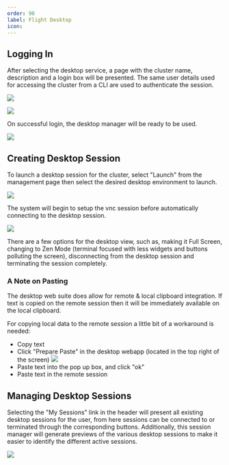 ```yaml
---
order: 90
label: Flight Desktop
icon:
---
```


## Logging In

After selecting the desktop service, a page with the cluster name, description and a login box will be presented. The same user details used for accessing the cluster from a CLI are used to authenticate the session.

![](/images/flight_web_desktop_login.png)

![](/images/flight_web_login.png)

On successful login, the desktop manager will be ready to be used.

![](/images/flight_web_desktop_manager.png)

## Creating Desktop Session

To launch a desktop session for the cluster, select "Launch" from the management page then select the desired desktop environment to launch.

![](/images/flight_web_desktop_launch.png)

The system will begin to setup the vnc session before automatically connecting to the desktop session.

![](/images/flight_web_desktop_vnc.png)

There are a few options for the desktop view, such as, making it Full Screen, changing to Zen Mode (terminal focused with less widgets and buttons polluting the screen), disconnecting from the desktop session and terminating the session completely.

### A Note on Pasting

The desktop web suite does allow for remote & local clipboard integration. If text is copied on the remote session then it will be immediately available on the local clipboard.

For copying local data to the remote session a little bit of a workaround is needed:
- Copy text
- Click "Prepare Paste" in the desktop webapp (located in the top right of the screen)
![](/images/flight_web_desktop_prepare_paste.png)
- Paste text into the pop up box, and click "ok"
- Paste text in the remote session



## Managing Desktop Sessions

Selecting the "My Sessions" link in the header will present all existing desktop sessions for the user, from here sessions can be connected to or terminated through the corresponding buttons. Additionally, this session manager will generate previews of the various desktop sessions to make it easier to identify the different active sessions.

![](/images/flight_web_desktop_sessions.png)